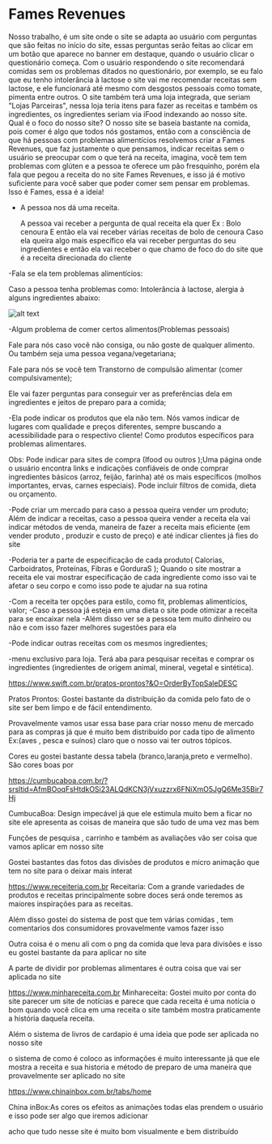 <h1> Fames Revenues </h1>
Nosso trabalho, é um site onde o site se adapta ao usuário com perguntas que são feitas no início do site, essas perguntas serão feitas ao clicar em um botão que aparece no banner em destaque, quando o usuário clicar o questionário começa. Com o usuário respondendo o site recomendará comidas sem os problemas ditados no questionário, por exemplo, se eu falo que eu tenho intolerância à lactose o site vai me recomendar receitas sem lactose, e ele funcionará até mesmo com desgostos pessoais como tomate, pimenta entre outros. O site também terá uma loja integrada, que seriam "Lojas Parceiras", nessa loja teria itens para fazer as receitas e também os ingredientes, os ingredientes seriam via iFood indexando ao nosso site. Qual é o foco do nosso site? O nosso site se baseia bastante na comida, pois comer é algo que todos nós gostamos, então com a consciência de que há pessoas com problemas alimentícios resolvemos criar a Fames Revenues, que faz justamente o que pensamos, indicar receitas sem o usuário se preocupar com o que terá na receita, imagina, você tem tem problemas com glúten e a pessoa te oferece um pão fresquinho, porém ela fala que pegou a receita do no site Fames Revenues, e isso já é motivo suficiente para você saber que poder comer sem pensar em problemas. Isso é Fames, essa é a ideia!


- A pessoa nos dá uma receita.

     A pessoa vai receber a pergunta de qual receita ela          quer Ex : Bolo cenoura 
     E então ela vai receber várias receitas de bolo de cenoura
     Caso ela queira algo mais específico ela vai receber               perguntas do seu ingredientes e então ela vai receber o que chamo de foco do do site que é a receita direcionada do cliente

	
-Fala se ela tem problemas alimentícios:

Caso a pessoa tenha problemas como:
Intolerância à lactose, alergia à alguns ingredientes abaixo:

![alt text](https://briannanicoletti.com.br/wp-content/uploads/2022/11/causas-mais-comuns-alergia-alimentar-dra-brianna-nicoletti.jpg)


-Algum problema de comer certos alimentos(Problemas pessoais)  

 Fale para nós caso você não consiga, ou não goste de qualquer alimento. Ou também seja uma pessoa vegana/vegetariana;

Fale para nós se você tem Transtorno de compulsão alimentar (comer compulsivamente); 

Ele vai fazer perguntas para conseguir ver as preferências dela em ingredientes e jeitos de preparo para a comida;
 
-Ela pode indicar os produtos que ela não tem.
Nós vamos indicar de lugares com qualidade e preços diferentes, sempre buscando a acessibilidade para o respectivo cliente! Como produtos específicos para problemas alimentares.




Obs: Pode indicar para sites de compra (Ifood ou 
outros );Uma página onde o usuário encontra links e indicações confiáveis de onde comprar ingredientes básicos (arroz, feijão, farinha) até os mais específicos (molhos importantes, ervas, carnes especiais). Pode incluir filtros de comida, dieta ou orçamento.



-Pode criar um mercado para caso a pessoa queira vender um produto;
 Além de indicar a receitas, caso a pessoa queira vender a receita ela vai indicar métodos de venda, maneira de fazer a receita mais eficiente (em vender produto , produzir e custo de preço) e até indicar clientes já fies do site

-Poderia ter a parte de especificação de cada produto( Calorias, Carboidratos, Proteínas, Fibras e GorduraS );
 Quando o site mostrar a receita ele vai mostrar especificação de cada ingrediente como isso vai te afetar o seu corpo e como isso pode te ajudar na sua rotina



-Com a receita ter opções para estilo, como fit, 
problemas alimentícios, valor;
   -Caso a pessoa já esteja em uma dieta o site pode otimizar a receita para se encaixar nela
  -Além disso ver se a pessoa tem muito dinheiro ou não e com isso fazer melhores sugestões para ela
  


-Pode indicar outras receitas com os mesmos ingredientes;

-menu exclusivo para loja. Terá aba para pesquisar receitas e comprar os ingredientes (ingredientes de origem animal, mineral, vegetal e sintética).



https://www.swift.com.br/pratos-prontos?&O=OrderByTopSaleDESC

Pratos Prontos: Gostei bastante da distribuição da comida pelo fato de o site ser bem limpo e de fácil entendimento.


Provavelmente vamos usar essa base para criar nosso menu de mercado para as compras já que é muito bem distribuído por cada tipo de alimento
Ex:(aves , pesca e suínos) claro que o nosso vai ter outros tópicos.

Cores eu gostei bastante dessa tabela (branco,laranja,preto e vermelho).
São cores boas por 
 







https://cumbucaboa.com.br/?srsltid=AfmBOoqFsHtdkOSi23ALQdKCN3jVxuzzrx6FNiXmO5JgQ6Me35Bir7Hj

CumbucaBoa: Design impecável já que ele estimula muito bem a ficar no site ele apresenta as coisas de maneira que são tudo de uma vez mas bem

Funções de pesquisa , carrinho e também as avaliações vão ser coisa que vamos aplicar em nosso site 

Gostei bastantes das fotos das divisões de produtos e micro animação que tem no site para o deixar mais interat






https://www.receiteria.com.br
   Receitaria: Com a grande variedades de produtos e receitas principalmente sobre doces será onde teremos as maiores inspirações para as receitas.

Além disso gostei do sistema de post que tem várias comidas , tem comentarios dos consumidores provavelmente vamos fazer isso 

Outra coisa é o menu ali com o png da comida que leva para divisões e isso eu gostei bastante da para aplicar no site


A parte de dividir por problemas alimentares é outra coisa que vai ser aplicada no site 


https://www.minhareceita.com.br
 Minhareceita: Gostei muito por conta do site parecer um site de notícias e parece que cada receita é uma notícia o bom quando você clica em uma receita o site também mostra praticamente a história daquela receita.

Além o sistema de livros de cardapio é uma ideia que pode ser aplicada no nosso site

o sistema de como é coloco as informações é muito interessante já que ele mostra a receita e sua historia e método de preparo de uma maneira que provavelmente ser aplicado no site 
  









https://www.chinainbox.com.br/tabs/home

China inBox:As cores os efeitos as animações todas elas prendem o usuário e isso pode ser algo que iremos adicionar

acho que tudo nesse site é muito bom visualmente e bem distribuído                            
